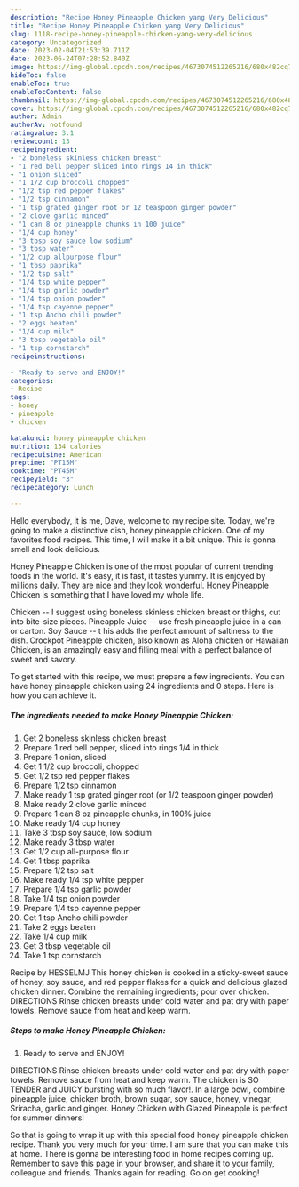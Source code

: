```yaml
---
description: "Recipe Honey Pineapple Chicken yang Very Delicious"
title: "Recipe Honey Pineapple Chicken yang Very Delicious"
slug: 1118-recipe-honey-pineapple-chicken-yang-very-delicious
category: Uncategorized
date: 2023-02-04T21:53:39.711Z
date: 2023-06-24T07:28:52.840Z
image: https://img-global.cpcdn.com/recipes/4673074512265216/680x482cq70/honey-pineapple-chicken-recipe-main-photo.jpg
hideToc: false
enableToc: true
enableTocContent: false
thumbnail: https://img-global.cpcdn.com/recipes/4673074512265216/680x482cq70/honey-pineapple-chicken-recipe-main-photo.jpg
cover: https://img-global.cpcdn.com/recipes/4673074512265216/680x482cq70/honey-pineapple-chicken-recipe-main-photo.jpg
author: Admin
authorAv: notfound
ratingvalue: 3.1
reviewcount: 13
recipeingredient:
- "2 boneless skinless chicken breast"
- "1 red bell pepper sliced into rings 14 in thick"
- "1 onion sliced"
- "1 1/2 cup broccoli chopped"
- "1/2 tsp red pepper flakes"
- "1/2 tsp cinnamon"
- "1 tsp grated ginger root or 12 teaspoon ginger powder"
- "2 clove garlic minced"
- "1 can 8 oz pineapple chunks in 100 juice"
- "1/4 cup honey"
- "3 tbsp soy sauce low sodium"
- "3 tbsp water"
- "1/2 cup allpurpose flour"
- "1 tbsp paprika"
- "1/2 tsp salt"
- "1/4 tsp white pepper"
- "1/4 tsp garlic powder"
- "1/4 tsp onion powder"
- "1/4 tsp cayenne pepper"
- "1 tsp Ancho chili powder"
- "2 eggs beaten"
- "1/4 cup milk"
- "3 tbsp vegetable oil"
- "1 tsp cornstarch"
recipeinstructions:

- "Ready to serve and ENJOY!"
categories:
- Recipe
tags:
- honey
- pineapple
- chicken

katakunci: honey pineapple chicken 
nutrition: 134 calories
recipecuisine: American
preptime: "PT15M"
cooktime: "PT45M"
recipeyield: "3"
recipecategory: Lunch

---
```



Hello everybody, it is me, Dave, welcome to my recipe site. Today, we're going to make a distinctive dish, honey pineapple chicken. One of my favorites food recipes. This time, I will make it a bit unique. This is gonna smell and look delicious.

Honey Pineapple Chicken is one of the most popular of current trending foods in the world. It's easy, it is fast, it tastes yummy. It is enjoyed by millions daily. They are nice and they look wonderful. Honey Pineapple Chicken is something that I have loved my whole life.

Chicken -- I suggest using boneless skinless chicken breast or thighs, cut into bite-size pieces. Pineapple Juice -- use fresh pineapple juice in a can or carton. Soy Sauce -- t his adds the perfect amount of saltiness to the dish. Crockpot Pineapple chicken, also known as Aloha chicken or Hawaiian Chicken, is an amazingly easy and filling meal with a perfect balance of sweet and savory.


To get started with this recipe, we must prepare a few ingredients. You can have honey pineapple chicken using 24 ingredients and 0 steps. Here is how you can achieve it.

<!--inarticleads1-->

##### The ingredients needed to make Honey Pineapple Chicken:

1. Get 2 boneless skinless chicken breast
1. Prepare 1 red bell pepper, sliced into rings 1/4 in thick
1. Prepare 1 onion, sliced
1. Get 1 1/2 cup broccoli, chopped
1. Get 1/2 tsp red pepper flakes
1. Prepare 1/2 tsp cinnamon
1. Make ready 1 tsp grated ginger root (or 1/2 teaspoon ginger powder)
1. Make ready 2 clove garlic minced
1. Prepare 1 can 8 oz pineapple chunks, in 100% juice
1. Make ready 1/4 cup honey
1. Take 3 tbsp soy sauce, low sodium
1. Make ready 3 tbsp water
1. Get 1/2 cup all-purpose flour
1. Get 1 tbsp paprika
1. Prepare 1/2 tsp salt
1. Make ready 1/4 tsp white pepper
1. Prepare 1/4 tsp garlic powder
1. Take 1/4 tsp onion powder
1. Prepare 1/4 tsp cayenne pepper
1. Get 1 tsp Ancho chili powder
1. Take 2 eggs beaten
1. Take 1/4 cup milk
1. Get 3 tbsp vegetable oil
1. Take 1 tsp cornstarch


Recipe by HESSELMJ This honey chicken is cooked in a sticky-sweet sauce of honey, soy sauce, and red pepper flakes for a quick and delicious glazed chicken dinner. Combine the remaining ingredients; pour over chicken. DIRECTIONS Rinse chicken breasts under cold water and pat dry with paper towels. Remove sauce from heat and keep warm. 

<!--inarticleads2-->

##### Steps to make Honey Pineapple Chicken:


1. Ready to serve and ENJOY!

DIRECTIONS Rinse chicken breasts under cold water and pat dry with paper towels. Remove sauce from heat and keep warm. The chicken is SO TENDER and JUICY bursting with so much flavor!. In a large bowl, combine pineapple juice, chicken broth, brown sugar, soy sauce, honey, vinegar, Sriracha, garlic and ginger. Honey Chicken with Glazed Pineapple is perfect for summer dinners! 

So that is going to wrap it up with this special food honey pineapple chicken recipe. Thank you very much for your time. I am sure that you can make this at home. There is gonna be interesting food in home recipes coming up. Remember to save this page in your browser, and share it to your family, colleague and friends. Thanks again for reading. Go on get cooking!
